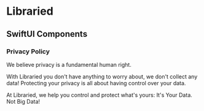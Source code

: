 # Libraried
## SwiftUI Components 

### Privacy Policy
We believe privacy is a fundamental human right.

With Libraried you don't have anything to worry about, 
we don't collect any data!
Protecting your privacy is all about having control over your data.

At Libraried, we help you control and protect
what's yours: It's Your Data. Not Big Data!
